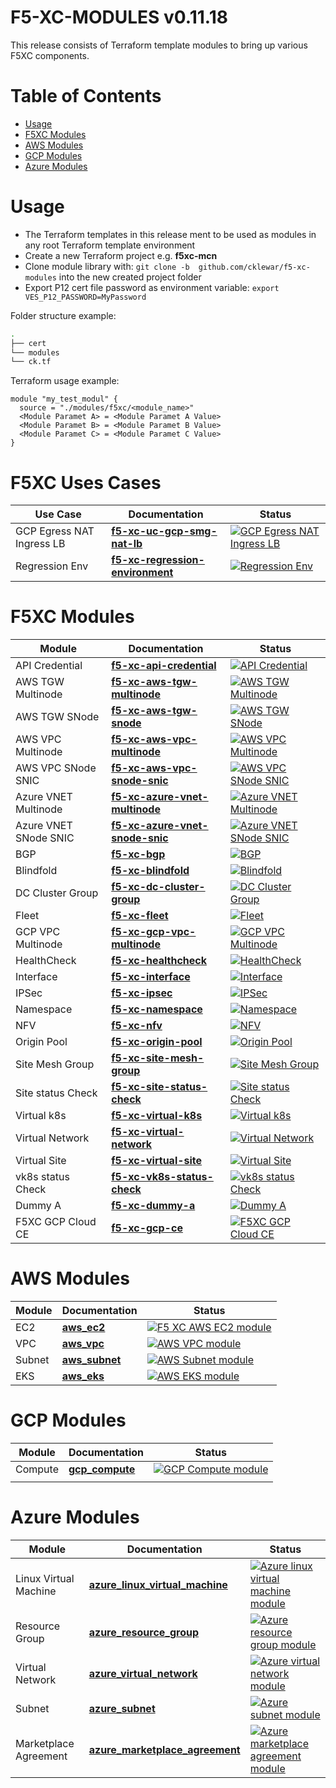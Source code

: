 # F5-XC-MODULES v0.11.18

This release consists of Terraform template modules to bring up various F5XC components.

# Table of Contents

- [Usage](#usage)
- [F5XC Modules](#f5xc-modules)
- [AWS Modules](#aws-modules)
- [GCP Modules](#gcp-modules)
- [Azure Modules](#azure-modules)

# Usage

- The Terraform templates in this release ment to be used as modules in any root Terraform template environment
- Create a new Terraform project e.g. __f5xc-mcn__
- Clone module library with: `git clone -b  github.com/cklewar/f5-xc-modules` into the new created project folder
- Export P12 cert file password as environment variable: `export VES_P12_PASSWORD=MyPassword`

Folder structure example:

```bash
.
├── cert
└── modules
└── ck.tf
```

Terraform usage example:

```hcl
module "my_test_modul" {
  source = "./modules/f5xc/<module_name>"
  <Module Paramet A> = <Module Paramet A Value>
  <Module Paramet B> = <Module Paramet B Value>
  <Module Paramet C> = <Module Paramet C Value>
}
```

# F5XC Uses Cases

| Use Case                | Documentation               | Status                                                                                                                                                                                                                                                                          |
|-------------------------|-----------------------------|---------------------------------------------------------------------------------------------------------------------------------------------------------------------------------------------------------------------------------------------------------------------------------|
| GCP Egress NAT Ingress LB | **[f5-xc-uc-gcp-smg-nat-lb](https://github.com/cklewar/f5-xc-uc-gcp-smg-nat-lb)** | [![GCP Egress NAT Ingress LB](https://github.com/cklewar/f5-xc-uc-gcp-smg-nat-lb/actions/workflows/module_v0_11_18.yml/badge.svg?branch=0.11.18)](https://github.com/cklewar/f5-xc-uc-gcp-smg-nat-lb/actions/workflows/module_v0_11_18.yml) |
| Regression Env | **[f5-xc-regression-environment](https://github.com/cklewar/f5-xc-regression-environment)** | [![Regression Env](https://github.com/cklewar/f5-xc-regression-environment/actions/workflows/module_v0_11_18.yml/badge.svg?branch=0.11.18)](https://github.com/cklewar/f5-xc-regression-environment/actions/workflows/module_v0_11_18.yml) |

# F5XC Modules

| Module                             | Documentation         | Status                                                                                                                                         |
|------------------------------------|-----------------------|------------------------------------------------------------------------------------------------------------------------------------------------|
| API Credential | **[f5-xc-api-credential](https://github.com/cklewar/f5-xc-api-credential)** | [![API Credential](https://github.com/cklewar/f5-xc-api-credential/actions/workflows/module_v0_11_18.yml/badge.svg?branch=0.11.18)](https://github.com/cklewar/f5-xc-api-credential/actions/workflows/module_v0_11_18.yml) |
| AWS TGW Multinode | **[f5-xc-aws-tgw-multinode](https://github.com/cklewar/f5-xc-aws-tgw-multinode)** | [![AWS TGW Multinode](https://github.com/cklewar/f5-xc-aws-tgw-multinode/actions/workflows/module_v0_11_18.yml/badge.svg?branch=0.11.18)](https://github.com/cklewar/f5-xc-aws-tgw-multinode/actions/workflows/module_v0_11_18.yml) |
| AWS TGW SNode | **[f5-xc-aws-tgw-snode](https://github.com/cklewar/f5-xc-aws-tgw-snode)** | [![AWS TGW SNode](https://github.com/cklewar/f5-xc-aws-tgw-snode/actions/workflows/module_v0_11_18.yml/badge.svg?branch=0.11.18)](https://github.com/cklewar/f5-xc-aws-tgw-snode/actions/workflows/module_v0_11_18.yml) |
| AWS VPC Multinode | **[f5-xc-aws-vpc-multinode](https://github.com/cklewar/f5-xc-aws-vpc-multinode)** | [![AWS VPC Multinode](https://github.com/cklewar/f5-xc-aws-vpc-multinode/actions/workflows/module_v0_11_18.yml/badge.svg?branch=0.11.18)](https://github.com/cklewar/f5-xc-aws-vpc-multinode/actions/workflows/module_v0_11_18.yml) |
| AWS VPC SNode SNIC | **[f5-xc-aws-vpc-snode-snic](https://github.com/cklewar/f5-xc-aws-vpc-snode-snic)** | [![AWS VPC SNode SNIC](https://github.com/cklewar/f5-xc-aws-vpc-snode-snic/actions/workflows/module_v0_11_18.yml/badge.svg?branch=0.11.18)](https://github.com/cklewar/f5-xc-aws-vpc-snode-snic/actions/workflows/module_v0_11_18.yml) |
| Azure VNET Multinode | **[f5-xc-azure-vnet-multinode](https://github.com/cklewar/f5-xc-azure-vnet-multinode)** | [![Azure VNET Multinode](https://github.com/cklewar/f5-xc-azure-vnet-multinode/actions/workflows/module_v0_11_18.yml/badge.svg?branch=0.11.18)](https://github.com/cklewar/f5-xc-azure-vnet-multinode/actions/workflows/module_v0_11_18.yml) |
| Azure VNET SNode SNIC | **[f5-xc-azure-vnet-snode-snic](https://github.com/cklewar/f5-xc-azure-vnet-snode-snic)** | [![Azure VNET SNode SNIC](https://github.com/cklewar/f5-xc-azure-vnet-snode-snic/actions/workflows/module_v0_11_18.yml/badge.svg?branch=0.11.18)](https://github.com/cklewar/f5-xc-azure-vnet-snode-snic/actions/workflows/module_v0_11_18.yml) |
| BGP | **[f5-xc-bgp](https://github.com/cklewar/f5-xc-bgp)** | [![BGP](https://github.com/cklewar/f5-xc-bgp/actions/workflows/module_v0_11_18.yml/badge.svg?branch=0.11.18)](https://github.com/cklewar/f5-xc-bgp/actions/workflows/module_v0_11_18.yml) |
| Blindfold | **[f5-xc-blindfold](https://github.com/cklewar/f5-xc-blindfold)** | [![Blindfold](https://github.com/cklewar/f5-xc-blindfold/actions/workflows/module_v0_11_18.yml/badge.svg?branch=0.11.18)](https://github.com/cklewar/f5-xc-blindfold/actions/workflows/module_v0_11_18.yml) |
| DC Cluster Group | **[f5-xc-dc-cluster-group](https://github.com/cklewar/f5-xc-dc-cluster-group)** | [![DC Cluster Group](https://github.com/cklewar/f5-xc-dc-cluster-group/actions/workflows/module_v0_11_18.yml/badge.svg?branch=0.11.18)](https://github.com/cklewar/f5-xc-dc-cluster-group/actions/workflows/module_v0_11_18.yml) |
| Fleet | **[f5-xc-fleet](https://github.com/cklewar/f5-xc-fleet)** | [![Fleet](https://github.com/cklewar/f5-xc-fleet/actions/workflows/module_v0_11_18.yml/badge.svg?branch=0.11.18)](https://github.com/cklewar/f5-xc-fleet/actions/workflows/module_v0_11_18.yml) |
| GCP VPC Multinode | **[f5-xc-gcp-vpc-multinode](https://github.com/cklewar/f5-xc-gcp-vpc-multinode)** | [![GCP VPC Multinode](https://github.com/cklewar/f5-xc-gcp-vpc-multinode/actions/workflows/module_v0_11_18.yml/badge.svg?branch=0.11.18)](https://github.com/cklewar/f5-xc-gcp-vpc-multinode/actions/workflows/module_v0_11_18.yml) |
| HealthCheck | **[f5-xc-healthcheck](https://github.com/cklewar/f5-xc-healthcheck)** | [![HealthCheck](https://github.com/cklewar/f5-xc-healthcheck/actions/workflows/module_v0_11_18.yml/badge.svg?branch=0.11.18)](https://github.com/cklewar/f5-xc-healthcheck/actions/workflows/module_v0_11_18.yml) |
| Interface | **[f5-xc-interface](https://github.com/cklewar/f5-xc-interface)** | [![Interface](https://github.com/cklewar/f5-xc-interface/actions/workflows/module_v0_11_18.yml/badge.svg?branch=0.11.18)](https://github.com/cklewar/f5-xc-interface/actions/workflows/module_v0_11_18.yml) |
| IPSec | **[f5-xc-ipsec](https://github.com/cklewar/f5-xc-ipsec)** | [![IPSec](https://github.com/cklewar/f5-xc-ipsec/actions/workflows/module_v0_11_18.yml/badge.svg?branch=0.11.18)](https://github.com/cklewar/f5-xc-ipsec/actions/workflows/module_v0_11_18.yml) |
| Namespace | **[f5-xc-namespace](https://github.com/cklewar/f5-xc-namespace)** | [![Namespace](https://github.com/cklewar/f5-xc-namespace/actions/workflows/module_v0_11_18.yml/badge.svg?branch=0.11.18)](https://github.com/cklewar/f5-xc-namespace/actions/workflows/module_v0_11_18.yml) |
| NFV | **[f5-xc-nfv](https://github.com/cklewar/f5-xc-nfv)** | [![NFV](https://github.com/cklewar/f5-xc-nfv/actions/workflows/module_v0_11_18.yml/badge.svg?branch=0.11.18)](https://github.com/cklewar/f5-xc-nfv/actions/workflows/module_v0_11_18.yml) |
| Origin Pool | **[f5-xc-origin-pool](https://github.com/cklewar/f5-xc-origin-pool)** | [![Origin Pool](https://github.com/cklewar/f5-xc-origin-pool/actions/workflows/module_v0_11_18.yml/badge.svg?branch=0.11.18)](https://github.com/cklewar/f5-xc-origin-pool/actions/workflows/module_v0_11_18.yml) |
| Site Mesh Group | **[f5-xc-site-mesh-group](https://github.com/cklewar/f5-xc-site-mesh-group)** | [![Site Mesh Group](https://github.com/cklewar/f5-xc-site-mesh-group/actions/workflows/module_v0_11_18.yml/badge.svg?branch=0.11.18)](https://github.com/cklewar/f5-xc-site-mesh-group/actions/workflows/module_v0_11_18.yml) |
| Site status Check | **[f5-xc-site-status-check](https://github.com/cklewar/f5-xc-site-status-check)** | [![Site status Check](https://github.com/cklewar/f5-xc-site-status-check/actions/workflows/module_v0_11_18.yml/badge.svg?branch=0.11.18)](https://github.com/cklewar/f5-xc-site-status-check/actions/workflows/module_v0_11_18.yml) |
| Virtual k8s | **[f5-xc-virtual-k8s](https://github.com/cklewar/f5-xc-virtual-k8s)** | [![Virtual k8s](https://github.com/cklewar/f5-xc-virtual-k8s/actions/workflows/module_v0_11_18.yml/badge.svg?branch=0.11.18)](https://github.com/cklewar/f5-xc-virtual-k8s/actions/workflows/module_v0_11_18.yml) |
| Virtual Network | **[f5-xc-virtual-network](https://github.com/cklewar/f5-xc-virtual-network)** | [![Virtual Network](https://github.com/cklewar/f5-xc-virtual-network/actions/workflows/module_v0_11_18.yml/badge.svg?branch=0.11.18)](https://github.com/cklewar/f5-xc-virtual-network/actions/workflows/module_v0_11_18.yml) |
| Virtual Site | **[f5-xc-virtual-site](https://github.com/cklewar/f5-xc-virtual-site)** | [![Virtual Site](https://github.com/cklewar/f5-xc-virtual-site/actions/workflows/module_v0_11_18.yml/badge.svg?branch=0.11.18)](https://github.com/cklewar/f5-xc-virtual-site/actions/workflows/module_v0_11_18.yml) |
| vk8s status Check | **[f5-xc-vk8s-status-check](https://github.com/cklewar/f5-xc-vk8s-status-check)** | [![vk8s status Check](https://github.com/cklewar/f5-xc-vk8s-status-check/actions/workflows/module_v0_11_18.yml/badge.svg?branch=0.11.18)](https://github.com/cklewar/f5-xc-vk8s-status-check/actions/workflows/module_v0_11_18.yml) |
| Dummy A | **[f5-xc-dummy-a](https://github.com/cklewar/f5-xc-dummy-a)** | [![Dummy A](https://github.com/cklewar/f5-xc-dummy-a/actions/workflows/module_v0_11_18.yml/badge.svg?branch=0.11.18)](https://github.com/cklewar/f5-xc-dummy-a/actions/workflows/module_v0_11_18.yml) |
| F5XC GCP Cloud CE | **[f5-xc-gcp-ce](https://github.com/cklewar/f5-xc-gcp-ce)** | [![F5XC GCP Cloud CE](https://github.com/cklewar/f5-xc-gcp-ce/actions/workflows/module_v0_11_18.yml/badge.svg?branch=0.11.18)](https://github.com/cklewar/f5-xc-gcp-ce/actions/workflows/module_v0_11_18.yml) |

# AWS Modules

| Module | Documentation                                           | Status                                                                                                                                                                                          |
|--------|---------------------------------------------------------|-------------------------------------------------------------------------------------------------------------------------------------------------------------------------------------------------|
| EC2    | **[aws_ec2](https://github.com/cklewar/aws-ec2)**       | [![F5 XC AWS EC2 module](https://github.com/cklewar/aws-ec2/actions/workflows/module_test.yml/badge.svg?branch=0.11.16)](https://github.com/cklewar/aws-ec2/actions/workflows/module_test.yml)  |
| VPC    | **[aws_vpc](https://github.com/cklewar/aws-vpc)**       | [![AWS VPC module](https://github.com/cklewar/aws-vpc/actions/workflows/module_test.yml/badge.svg)](https://github.com/cklewar/aws-vpc/actions/workflows/module_test.yml)                       |
| Subnet | **[aws_subnet](https://github.com/cklewar/aws-subnet)** | [![AWS Subnet module](https://github.com/cklewar/aws-subnets/actions/workflows/module_test.yml/badge.svg)](https://github.com/cklewar/aws-subnets/actions/workflows/module_test.yml)            |
| EKS    | **[aws_eks](https://github.com/cklewar/aws-eks)**       | [![AWS EKS module](https://github.com/cklewar/aws-eks/actions/workflows/module_test.yml/badge.svg?branch=main)](https://github.com/cklewar/aws-eks/actions/workflows/module_test.yml)           |

# GCP Modules

| Module  | Documentation                                              | Status                                                                                                                                                                                             |
|---------|------------------------------------------------------------|----------------------------------------------------------------------------------------------------------------------------------------------------------------------------------------------------|
| Compute | **[gcp_compute](https://github.com/cklewar/gcp-compute/)** | [![GCP Compute module](https://github.com/cklewar/gcp-compute/actions/workflows/module_test.yml/badge.svg?branch=main)](https://github.com/cklewar/gcp-compute/actions/workflows/module_test.yml)  |
|         |                                                            |                                                                                                                                                                                                    |

# Azure Modules

| Module                | Documentation                                                                              | Status                                                                                                                                                                                                                                            |
|-----------------------|--------------------------------------------------------------------------------------------|---------------------------------------------------------------------------------------------------------------------------------------------------------------------------------------------------------------------------------------------------|
| Linux Virtual Machine | **[azure_linux_virtual_machine](https://github.com/cklewar/azure-linux-virtual-machine/)** | [![Azure linux virtual machine module](https://github.com/cklewar/azure-linux-virtual-machine/actions/workflows/module_test.yml/badge.svg?branch=main)](https://github.com/cklewar/azure-linux-virtual-machine/actions/workflows/module_test.yml) |
| Resource Group        | **[azure_resource_group](https://github.com/cklewar/azure-resource-group )**               | [![Azure resource group module](https://github.com/cklewar/azure-resource-group/actions/workflows/module_test.yml/badge.svg?branch=main)](https://github.com/cklewar/azure-resource-group/actions/workflows/module_test.yml)                      |
| Virtual Network       | **[azure_virtual_network](https://github.com/cklewar/azure-virtual-network/)**             | [![Azure virtual network module](https://github.com/cklewar/azure-virtual-network/actions/workflows/module_test.yml/badge.svg?branch=main)](https://github.com/cklewar/azure-virtual-network/actions/workflows/module_test.yml)                   |
| Subnet                | **[azure_subnet](https://github.com/cklewar/azure-subnet )**                               | [![Azure subnet module](https://github.com/cklewar/azure-subnet/actions/workflows/module_test.yml/badge.svg?branch=main)](https://github.com/cklewar/azure-subnet/actions/workflows/module_test.yml)                                              |
| Marketplace Agreement | **[azure_marketplace_agreement](https://github.com/cklewar/azure-marketplace-agreement/)** | [![Azure marketplace agreement module](https://github.com/cklewar/azure-marketplace-agreement/actions/workflows/module_test.yml/badge.svg)](https://github.com/cklewar/azure-marketplace-agreement/actions/workflows/module_test.yml)             |